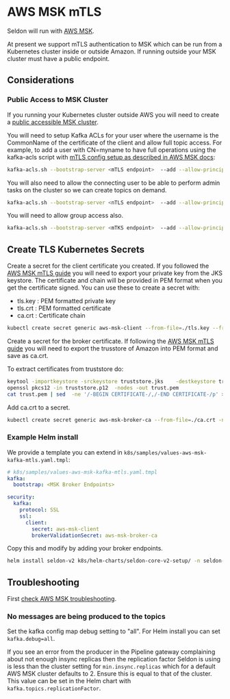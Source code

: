 # AWS MSK mTLS

Seldon will run with [AWS MSK](https://aws.amazon.com/msk/).

At present we support mTLS authentication to MSK which can be run from a Kubernetes
cluster inside or outside Amazon. If running outside your MSK cluster must have a public endpoint.

## Considerations

### Public Access to MSK Cluster

If you running your Kubernetes cluster outside AWS you will need to create a
[public accessible MSK cluster](https://docs.aws.amazon.com/msk/latest/developerguide/public-access.html).

You will need to setup Kafka ACLs for your user where the username is the CommonName
of the certificate of the client and allow full topic access. For example, to add a
user with CN=myname to have full operations using the kafka-acls script with
[mTLS config setup as described in AWS MSK docs](https://docs.aws.amazon.com/msk/latest/developerguide/msk-authentication.html):

```sh
kafka-acls.sh --bootstrap-server <mTLS endpoint>  --add --allow-principal User:CN=myname --operation All --topic '*' --command-config client.properties
```

You will also need to allow the connecting user to be able to perform admin tasks on the
cluster so we can create topics on demand.

```sh
kafka-acls.sh --bootstrap-server <nTLS endpoint>  --add --allow-principal User:CN=myname --operation All --cluster '*' --command-config client.properties
```

You will need to allow group access also.

```sh
kafka-acls.sh --bootstrap-server <mTKS endpoint>  --add --allow-principal User:CN=myname --operation All --group '*' --command-config client.properties
```

## Create TLS Kubernetes Secrets

Create a secret for the client certificate you created. If you followed the
[AWS MSK mTLS guide](https://docs.aws.amazon.com/msk/latest/developerguide/msk-authentication.html)
you will need to export your private key from the JKS keystore. The certificate and chain will be
provided in PEM format when you get the certificate signed. You can use these to create a secret with:
* tls.key : PEM formatted private key
* tls.crt : PEM formatted certificate
* ca.crt : Certificate chain

```sh
kubectl create secret generic aws-msk-client --from-file=./tls.key --from-file=./tls.crt --from-file=./ca.crt -n seldon-mesh
```

Create a secret for the broker certificate. If following the
[AWS MSK mTLS guide](https://docs.aws.amazon.com/msk/latest/developerguide/msk-authentication.html)
you will need to export the trusstore of Amazon into PEM format and save as ca.crt.

To extract certificates from truststore do:

```sh
keytool -importkeystore -srckeystore truststore.jks    -destkeystore truststore.p12    -srcstoretype jks    -deststoretype pkcs12
openssl pkcs12 -in truststore.p12  -nodes -out trust.pem
cat trust.pem | sed  -ne '/-BEGIN CERTIFICATE-/,/-END CERTIFICATE-/p' > ca.crt
```

Add ca.crt to a secret.

```sh
kubectl create secret generic aws-msk-broker-ca --from-file=./ca.crt -n seldon-mesh
```

### Example Helm install

We provide a template you can extend in `k8s/samples/values-aws-msk-kafka-mtls.yaml.tmpl`:

```yaml
# k8s/samples/values-aws-msk-kafka-mtls.yaml.tmpl
kafka:
  bootstrap: <MSK Broker Endpoints>

security:
  kafka:
    protocol: SSL
    ssl:
      client:
        secret: aws-msk-client
        brokerValidationSecret: aws-msk-broker-ca
```

Copy this and modify by adding your broker endpoints.

```sh
helm install seldon-v2 k8s/helm-charts/seldon-core-v2-setup/ -n seldon-mesh -f k8s/samples/values-aws-msk-kafka-mtls.yaml --set kafka.bootstrap=<your aws msk broker endpoints>
```

## Troubleshooting

First [check AWS MSK troubleshooting](https://docs.aws.amazon.com/msk/latest/developerguide/troubleshooting.html).

### No messages are being produced to the topics

Set the kafka config map debug setting to "all". For Helm install you can set `kafka.debug=all`.

If you see an error from the producer in the Pipeline gateway complaining about not enough
insync replicas then the replication factor Seldon is using is less than the cluster setting
for `min.insync.replicas` which for a default AWS MSK cluster defaults to 2. Ensure this is
equal to that of the cluster. This value can be set in the Helm chart with `kafka.topics.replicationFactor`.
